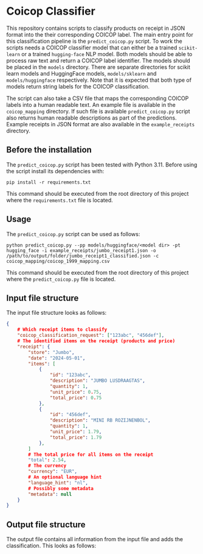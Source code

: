 # Coicop Classifier

This repository contains scripts to classify products on receipt in JSON format into the their corresponding
COICOP label. The main entry point for this classification pipeline is the `predict_coicop.py` script.
To work the scripts needs a COICOP classifier model that can either be a trained `scikit-learn` or
a trained `hugging-face` NLP model. Both models should be able to process raw text and return a COICOP label
identifier. The models should be placed in the `models` directory. There are separate directories for
scikit learn models and HuggingFace models, `models/sklearn` and `models/huggingface` respectively.
Note that it is expected that both type of models return string labels for the COICOP classification.

The script can also take a CSV file that maps the corresponding COICOP labels into a human readable text.
An example file is available in the `coicop_mapping` directory. If such file is available `predict_coicop.py`
script also returns human readable descriptions as part of the predictions. Example receipts in JSON format 
are also available in the `example_receipts` directory.

## Before the installation

The `predict_coicop.py` script has been tested with Python 3.11.
Before using the script install its dependencies with:

```cli
pip install -r requirements.txt
```

This command should be executed from the root directory of this project where
the `requirements.txt` file is located.

## Usage

The `predict_coicop.py` script can be used as follows:

```cli
python predict_coicop.py --pp models/huggingface/<model dir> -pt hugging_face -i example_receipts/jumbo_receipt1.json -o /path/to/output/folder/jumbo_receipt1_classified.json -c coicop_mapping/coicop_1999_mapping.csv
```

This command should be executed from the root directory of this project where
the `predict_coicop.py` file is located.

## Input file structure

The input file structure looks as follows:

```json
{
    # Which receipt items to classify
    "coicop_classification_request": ["123abc", "456def"],
    # The identified items on the receipt (products and price)
    "receipt": {
        "store": "Jumbo",
        "date": "2024-05-01",
        "items": [
            {   
                "id": "123abc",
                "description": "JUMBO LUSDRAAGTAS",
                "quantity": 1,
                "unit_price": 0.75,
                "total_price": 0.75
            },
            {
                "id": "456def",
                "description": "MINI RB ROZIJNENBOL",
                "quantity": 1,
                "unit_price": 1.79,
                "total_price": 1.79
            },
        ]
        # The total price for all items on the receipt
        "total": 2.54,
        # The currency
        "currency": "EUR",
        # An optional language hint
        "language_hint": "nl",
        # Possibly some metadata
        "metadata": null
    }
}
```

## Output file structure

The output file contains all information from the input file and adds the classification.
This looks as follows:

```json

```

